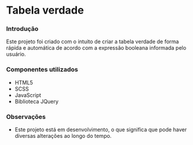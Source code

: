 # Tabela verdade

### Introdução
Este projeto foi criado com o intuito de criar a tabela verdade de forma rápida e automática de acordo com a expressão booleana informada pelo usuário.

### Componentes utilizados
- HTML5
- SCSS
- JavaScript
- Biblioteca JQuery

### Observações
- Este projeto está em desenvolvimento, o que significa que pode haver diversas alterações ao longo do tempo.